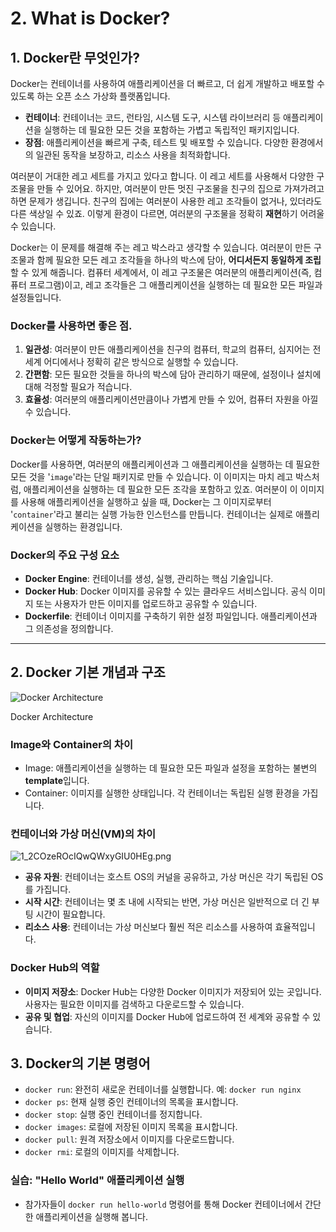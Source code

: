 # 2. What is Docker?

## 1. Docker란 무엇인가?

Docker는 컨테이너를 사용하여 애플리케이션을 더 빠르고, 더 쉽게 개발하고 배포할 수 있도록 하는 오픈 소스 가상화 플랫폼입니다.

- **컨테이너**: 컨테이너는 코드, 런타임, 시스템 도구, 시스템 라이브러리 등 애플리케이션을 실행하는 데 필요한 모든 것을 포함하는 가볍고 독립적인 패키지입니다.
- **장점**: 애플리케이션을 빠르게 구축, 테스트 및 배포할 수 있습니다. 다양한 환경에서의 일관된 동작을 보장하고, 리소스 사용을 최적화합니다.

여러분이 거대한 레고 세트를 가지고 있다고 합니다. 이 레고 세트를 사용해서 다양한 구조물을 만들 수 있어요. 하지만, 여러분이 만든 멋진 구조물을 친구의 집으로 가져가려고 하면 문제가 생깁니다. 친구의 집에는 여러분이 사용한 레고 조각들이 없거나, 있더라도 다른 색상일 수 있죠. 이렇게 환경이 다르면, 여러분의 구조물을 정확히 **재현**하기 어려울 수 있습니다.

Docker는 이 문제를 해결해 주는 레고 박스라고 생각할 수 있습니다. 여러분이 만든 구조물과 함께 필요한 모든 레고 조각들을 하나의 박스에 담아, **어디서든지 동일하게 조립**할 수 있게 해줍니다. 컴퓨터 세계에서, 이 레고 구조물은 여러분의 애플리케이션(즉, 컴퓨터 프로그램)이고, 레고 조각들은 그 애플리케이션을 실행하는 데 필요한 모든 파일과 설정들입니다.

### Docker를 사용하면 좋은 점.

1. **일관성**: 여러분이 만든 애플리케이션을 친구의 컴퓨터, 학교의 컴퓨터, 심지어는 전 세계 어디에서나 정확히 같은 방식으로 실행할 수 있습니다.
2. **간편함**: 모든 필요한 것들을 하나의 박스에 담아 관리하기 때문에, 설정이나 설치에 대해 걱정할 필요가 적습니다.
3. **효율성**: 여러분의 애플리케이션만큼이나 가볍게 만들 수 있어, 컴퓨터 자원을 아낄 수 있습니다.

### Docker는 어떻게 작동하는가?

Docker를 사용하면, 여러분의 애플리케이션과 그 애플리케이션을 실행하는 데 필요한 모든 것을 '`image`'라는 단일 패키지로 만들 수 있습니다. 이 이미지는 마치 레고 박스처럼, 애플리케이션을 실행하는 데 필요한 모든 조각을 포함하고 있죠. 여러분이 이 이미지를 사용해 애플리케이션을 실행하고 싶을 때, Docker는 그 이미지로부터 '`container`'라고 불리는 실행 가능한 인스턴스를 만듭니다. 컨테이너는 실제로 애플리케이션을 실행하는 환경입니다.

### Docker의 주요 구성 요소

- **Docker Engine**: 컨테이너를 생성, 실행, 관리하는 핵심 기술입니다.
- **Docker Hub**: Docker 이미지를 공유할 수 있는 클라우드 서비스입니다. 공식 이미지 또는 사용자가 만든 이미지를 업로드하고 공유할 수 있습니다.
- **Dockerfile**: 컨테이너 이미지를 구축하기 위한 설정 파일입니다. 애플리케이션과 그 의존성을 정의합니다.

---

## 2. Docker 기본 개념과 구조

![Docker Architecture](docker-architecture.webp)

Docker Architecture

### Image와 Container의 차이

- Image: 애플리케이션을 실행하는 데 필요한 모든 파일과 설정을 포함하는 불변의 **template**입니다.
- Container: 이미지를 실행한 상태입니다. 각 컨테이너는 독립된 실행 환경을 가집니다.

### 컨테이너와 가상 머신(VM)의 차이

![1_2COzeROcIQwQWxyGIU0HEg.png](1_2COzeROcIQwQWxyGIU0HEg.png)

- **공유 자원**: 컨테이너는 호스트 OS의 커널을 공유하고, 가상 머신은 각기 독립된 OS를 가집니다.
- **시작 시간**: 컨테이너는 몇 초 내에 시작되는 반면, 가상 머신은 일반적으로 더 긴 부팅 시간이 필요합니다.
- **리소스 사용**: 컨테이너는 가상 머신보다 훨씬 적은 리소스를 사용하여 효율적입니다.

### Docker Hub의 역할

- **이미지 저장소**: Docker Hub는 다양한 Docker 이미지가 저장되어 있는 곳입니다. 사용자는 필요한 이미지를 검색하고 다운로드할 수 있습니다.
- **공유 및 협업**: 자신의 이미지를 Docker Hub에 업로드하여 전 세계와 공유할 수 있습니다.

## 3. Docker의 기본 명령어

- `docker run`: 완전히 새로운 컨테이너를 실행합니다. 예: `docker run nginx`
- `docker ps`: 현재 실행 중인 컨테이너의 목록을 표시합니다.
- `docker stop`: 실행 중인 컨테이너를 정지합니다.
- `docker images`: 로컬에 저장된 이미지 목록을 표시합니다.
- `docker pull`: 원격 저장소에서 이미지를 다운로드합니다.
- `docker rmi`: 로컬의 이미지를 삭제합니다.

### 실습: "Hello World" 애플리케이션 실행

- 참가자들이 `docker run hello-world` 명령어를 통해 Docker 컨테이너에서 간단한 애플리케이션을 실행해 봅니다.




